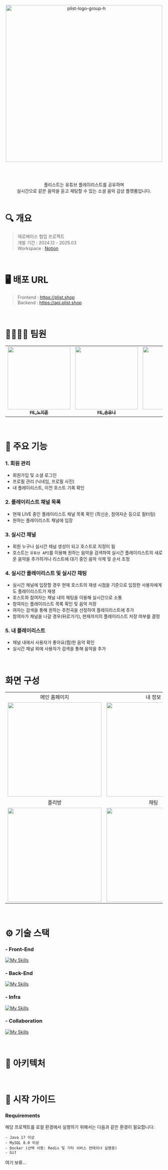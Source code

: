 <br><br>

<div align="center"><img width="500" alt="plist-logo-group-h" src="https://github.com/user-attachments/assets/e3a0fb32-e339-40a8-909a-cd50eb74ab1d" /></div>

<br><br>

<div align="center">플리스트는 유튜브 플레이리스트를 공유하며<br>실시간으로 같은 음악을 듣고 채팅할 수 있는 소셜 음악 감상 플랫폼입니다.</div>

<br>

# 🔍 개요
> 제로베이스 협업 프로젝트<br>
> 개발 기간 : 2024.12 - 2025.03<br>
> Workspace : <a href="https://wistful-milk-580.notion.site/12-I-163ef82fa60280059ffbc98f782b0da4">Notion</a>
<br>

# 🖥️ 배포 URL
> Frontend : https://plist.shop<br>
> Backend : https://api.plist.shop

<br>

# 👨‍👩‍👧‍👦 팀원
<table>
  <tr>
    <td align="center"><a href="https://github.com/JIHU96"><img src="https://avatars.githubusercontent.com/u/87410294?v=4" width="200px;"><br><sub><b>FE_노지훈</b></sub></a></td>
    <td align="center"><a href="https://github.com/songuna"><img src="https://avatars.githubusercontent.com/u/138658065?v=4" width="200px;"><br><sub><b>FE_송유나</b></sub></a></td>
    <td align="center"><a href="https://github.com/chulhyun96"><img src="https://avatars.githubusercontent.com/u/125968395?v=4" width="200px;"><br><sub><b>BE_박철현</b></sub></a></td>
    <td align="center"><a href="https://github.com/vgcgc"><img src="https://avatars.githubusercontent.com/u/71873426?v=4" width="200px;"><br><sub><b>BE_이은선</b></sub></a></td>
    <td align="center"><a href="https://github.com/HAKSUYOON"><img src="https://avatars.githubusercontent.com/u/175453399?v=4" width="200px;"><br><sub><b>BE_윤학수</b></sub></a></td>
  </tr>
</table>

<br>

# 🧩 주요 기능
### 1. 회원 관리
- 회원가입 및 소셜 로그인
- 프로필 관리 (닉네임, 프로필 사진)
- 내 플레이리스트, 이전 호스트 기록 확인
### 2. 플레이리스트 채널 목록
- 현재 LIVE 중인 플레이리스트 채널 목록 확인 (최신순, 참여자순 등으로 필터링)
- 원하는 플레이리스트 채널에 입장
### 3. 실시간 채널
- 회원 누구나 실시간 채널 생성이 되고 호스트로 지정이 됨
- 호스트는 `유튜브 API`를 이용해 원하는 음악을 검색하여 실시간 플레이리스트의 새로운 음악을 추가하거나 리스트에 대기 중인 음악 삭제 및 순서 조정
### 4. 실시간 플레이리스트 및 실시간 채팅
- 실시간 채널에 입장할 경우 현재 호스트의 재생 시점을 기준으로 입장한 사용자에게도 플레이리스트가 재생
- 호스트와 참여자는 채널 내의 채팅을 이용해 실시간으로 소통
- 참여자는 플레이리스트 목록 확인 및 음악 저장
- 여자는 검색을 통해 원하는 추천곡을 선정하여 플레이리스트에 추가
- 참여자가 채널을 나갈 경우(뒤로가기), 현재까지의 플레이리스트 저장 여부를 결정
### 5. 내 플레이리스트
- 채널 내에서 사용자가 좋아요(찜)한 음악 확인
- 실시간 채널 외에 사용자가 검색을 통해 음악을 추가

<br>

# 화면 구성
<table>
  <tr>
    <td align="center">메인 홈페이지</td>
    <td align="center">내 정보</td>
  </tr>
    <tr>  
    <td align="center"><img width="300" src="https://github.com/user-attachments/assets/39856681-b18e-43fc-9a6d-29abfad1f2d8" /></td>
    <td align="center"><img width="300" src="https://github.com/user-attachments/assets/39856681-b18e-43fc-9a6d-29abfad1f2d8" /></td>
  </tr>
  <tr>
    <td align="center">플리방</td>
    <td align="center">채팅</td>
  </tr>
    <tr>  
    <td align="center"><img width="300" src="https://github.com/user-attachments/assets/39856681-b18e-43fc-9a6d-29abfad1f2d8" /></td>
    <td align="center"><img width="300" src="https://github.com/user-attachments/assets/39856681-b18e-43fc-9a6d-29abfad1f2d8" /></td>
  </tr>
</table>

<br>

# ⚙️ 기술 스택
### - Front-End
[![My Skills](https://skillicons.dev/icons?i=js,html,css,react,ts,vercel,vite)](https://skillicons.dev)

### - Back-End
[![My Skills](https://skillicons.dev/icons?i=firebase,gcp,hibernate,java,mysql,redis,springboot)](https://skillicons.dev)

### - Infra
[![My Skills](https://skillicons.dev/icons?i=docker,githubactions,nginx,ubuntu,aws,gradle)](https://skillicons.dev)

### - Collaboration
[![My Skills](https://skillicons.dev/icons?i=git,github,notion,discord,figma,postman)](https://skillicons.dev)

<br>

# 🔗 아키텍처

<br>

# 📑 시작 가이드

### Requirements
해당 프로젝트를 로컬 환경에서 실행하기 위해서는 다음과 같은 환경이 필요합니다:
```
- Java 17 이상
- MySQL 8.0 이상
- Docker (선택 사항: Redis 및 기타 서비스 컨테이너 실행용)
- Git
```

여기 보류...
